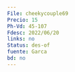```yaml
---
File: cheekycouple69
Precio: 15
Ph-Vd: 45-107
Fdesc: 2022/06/20
links: no
Status: des-of
fuente: Garca
bd: no
---
```

